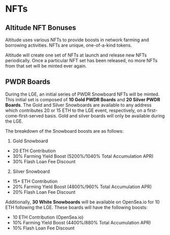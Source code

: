 # NFTs

## Altitude NFT Bonuses
Altitude uses various NFTs to provide boosts in network farming and borrowing activities. NFTs are unique, one-of-a-kind tokens. 

Altitude will create one set of NFTs at launch and release new NFTs periodically. Once a particular NFT set has been released, no more NFTs from that set will be minted ever again. 



## PWDR Boards

During the LGE, an initial series of PWDR Snowboard NFTs will be minted. This initial set is composed of **10 Gold PWDR Boards** and **20 Silver PWDR Boards**. The Gold and Silver Snowboards are available to any address which contributes 20 or 15 ETH to the LGE event, respectively, on a first-come-first-served basis. Gold and silver boards will only be available during the LGE.

The breakdown of the Snowboard boosts are as follows:
1. Gold Snowboard
  - 20 ETH Contribution
  - 30% Farming Yield Boost (5200%/1040% Total Accumulation APR)
  - 30% Flash Loan Fee Discount
2. Silver Snowboard
  - 15+ ETH Contribution
  - 20% Farming Yield Boost (4800%/960% Total Accumulation APR)
  - 20% Flash Loan Fee Discount


  Additionally, **30 White Snowboards** will be available on OpenSea.io for 10 ETH following the LGE. These boards will have the following boosts:
  - 10 ETH Contribution (OpenSea.io)
  - 10% Farming Yield Boost (4400%/880% Total Accumulation APR)
  - 10% Flash Loan Fee Discount
